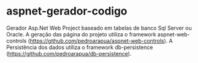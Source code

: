 # aspnet-gerador-codigo
Gerador Asp.Net Web Project baseado em tabelas de banco Sql Server ou Oracle.
A geração das página do projeto utiliza o framework aspnet-web-controls (https://github.com/pedroarapua/aspnet-web-controls).
A Persistência dos dados utiliza o framework db-persistence (https://github.com/pedroarapua/db-persistence).
